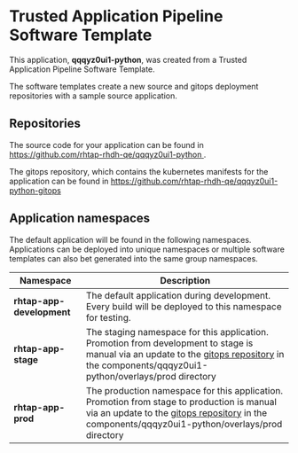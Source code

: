 # Trusted Application Pipeline Software Template

This application, **qqqyz0ui1-python**, was created from a Trusted Application Pipeline Software Template.

The software templates create a new source and gitops deployment repositories with a sample source application. 

## Repositories

The source code for your application can be found in [https://github.com/rhtap-rhdh-qe/qqqyz0ui1-python ](https://github.com/rhtap-rhdh-qe/qqqyz0ui1-python ).
 
The gitops repository, which contains the kubernetes manifests for the application can be found in 
[https://github.com/rhtap-rhdh-qe/qqqyz0ui1-python-gitops ](https://github.com/rhtap-rhdh-qe/qqqyz0ui1-python-gitops ) 

## Application namespaces 

The default application will be found in the following namespaces. Applications can be deployed into unique namespaces or multiple software templates can also bet generated into the same group namespaces.  

|  Namespace   |  Description   |  
| -------- | -------- |   
| **rhtap-app-development** | The default application during development. Every build will be deployed to this namespace for testing. | 
| **rhtap-app-stage** | The staging namespace for this application. Promotion from development to stage is manual via an update to the [gitops repository](https://github.com/rhtap-rhdh-qe/qqqyz0ui1-python-gitops ) in the components/qqqyz0ui1-python/overlays/prod directory |  
| **rhtap-app-prod** | The production namespace for this application. Promotion from stage to production is manual via an update to the [gitops repository](https://github.com/rhtap-rhdh-qe/qqqyz0ui1-python-gitops ) in the components/qqqyz0ui1-python/overlays/prod directory | 